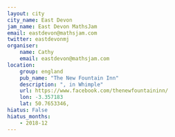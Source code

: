 ```yaml
---
layout: city                                           
city_name: East Devon                                                               
jam_name: East Devon MathsJam
email: eastdevon@mathsjam.com
twitter: eastdevonmj
organiser:
    name: Cathy
    email: eastdevon@mathsjam.com
location:
    group: england
    pub_name: "The New Fountain Inn"
    description: ", in Whimple"
    url: https://www.facebook.com/thenewfountaininn/
    lon: -3.357183
    lat: 50.7653346,
hiatus: False
hiatus_months:
    - 2018-12
---
```

